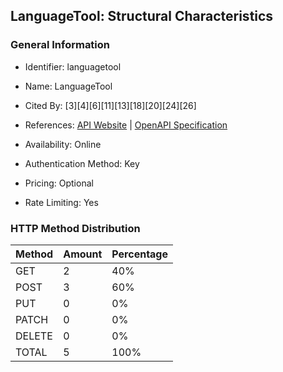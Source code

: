 ## LanguageTool: Structural Characteristics

### General Information

- Identifier: languagetool

- Name: LanguageTool

- Cited By: [3][4][6][11][13][18][20][24][26]

- References: [API Website](https://languagetool.org/http-api) | [OpenAPI Specification](https://github.com/WebFuzzing/EMB/blob/master/openapi-swagger/languagetool.json)

- Availability: Online

- Authentication Method: Key

- Pricing: Optional

- Rate Limiting: Yes

### HTTP Method Distribution

| Method | Amount | Percentage |
|--------|--------|------------|
| GET | 2 | 40% |
| POST | 3 | 60% |
| PUT | 0 | 0% |
| PATCH | 0 | 0% |
| DELETE | 0 | 0% |
| TOTAL | 5 | 100% |
